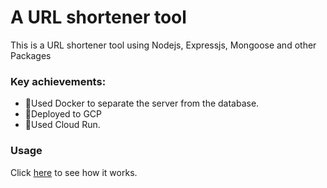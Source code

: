 # A URL shortener tool

This is a URL shortener tool using Nodejs, Expressjs, Mongoose and other Packages

### Key achievements:
- :whale:Used Docker to separate the server from the database.
- :rocket:Deployed to GCP
- :construction_worker:Used Cloud Run.


### Usage
Click [here](https://url-shortener-hnuxpvy2hq-uc.a.run.app/) to see how it works.


